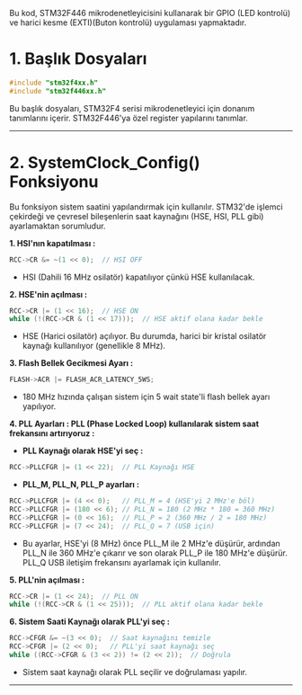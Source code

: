 Bu kod, STM32F446 mikrodenetleyicisini kullanarak bir GPIO (LED kontrolü) ve harici kesme (EXTI)(Buton kontrolü) uygulaması yapmaktadır.

# 1. Başlık Dosyaları
```c
#include "stm32f4xx.h"
#include "stm32f446xx.h"
```
Bu başlık dosyaları, STM32F4 serisi mikrodenetleyici için donanım tanımlarını içerir. STM32F446'ya özel register yapılarını tanımlar.

--------------------------------------------------------------------------------------------------------------------------------------------------------------

# 2. SystemClock_Config() Fonksiyonu 

Bu fonksiyon sistem saatini yapılandırmak için kullanılır. STM32'de işlemci çekirdeği ve çevresel bileşenlerin saat kaynağını (HSE, HSI, PLL gibi) ayarlamaktan sorumludur.

**1. HSI'nın kapatılması :**
```c
RCC->CR &= ~(1 << 0);  // HSI OFF
```
* HSI (Dahili 16 MHz osilatör) kapatılıyor çünkü HSE kullanılacak.

**2. HSE'nin açılması :**
```c
RCC->CR |= (1 << 16);  // HSE ON
while (!(RCC->CR & (1 << 17)));  // HSE aktif olana kadar bekle
```
* HSE (Harici osilatör) açılıyor. Bu durumda, harici bir kristal osilatör kaynağı kullanılıyor (genellikle 8 MHz).

**3. Flash Bellek Gecikmesi Ayarı :**
```c
FLASH->ACR |= FLASH_ACR_LATENCY_5WS;
```
* 180 MHz hızında çalışan sistem için 5 wait state'li flash bellek ayarı yapılıyor.

**4. PLL Ayarları : PLL (Phase Locked Loop) kullanılarak sistem saat frekansını artırıyoruz :**
* **PLL Kaynağı olarak HSE'yi seç :**
```c
RCC->PLLCFGR |= (1 << 22);  // PLL Kaynağı HSE
```
* **PLL_M, PLL_N, PLL_P ayarları :**
```c
RCC->PLLCFGR |= (4 << 0);   // PLL_M = 4 (HSE'yi 2 MHz'e böl)
RCC->PLLCFGR |= (180 << 6); // PLL_N = 180 (2 MHz * 180 = 360 MHz)
RCC->PLLCFGR |= (0 << 16);  // PLL_P = 2 (360 MHz / 2 = 180 MHz)
RCC->PLLCFGR |= (7 << 24);  // PLL_Q = 7 (USB için)
```
* Bu ayarlar, HSE'yi (8 MHz) önce PLL_M ile 2 MHz'e düşürür, ardından PLL_N ile 360 MHz'e çıkarır ve son olarak PLL_P ile 180 MHz'e düşürür. PLL_Q USB iletişim frekansını ayarlamak için kullanılır.

**5. PLL'nin açılması :**
```c
RCC->CR |= (1 << 24);  // PLL ON
while (!(RCC->CR & (1 << 25)));  // PLL aktif olana kadar bekle
```

**6. Sistem Saati Kaynağı olarak PLL'yi seç :**
```c
RCC->CFGR &= ~(3 << 0);  // Saat kaynağını temizle
RCC->CFGR |= (2 << 0);   // PLL'yi saat kaynağı seç
while ((RCC->CFGR & (3 << 2)) != (2 << 2));  // Doğrula
```
* Sistem saat kaynağı olarak PLL seçilir ve doğrulaması yapılır.

--------------------------------------------------------------------------------------------------------------------------------------------------------------

```c

```
```c

```
```c

```
```c

```
```c

```
```c

```
```c

```
```c

```
```c

```
```c

```
```c

```


























